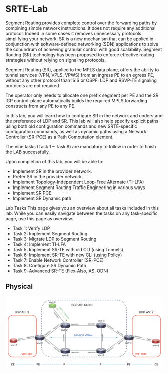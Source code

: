 # SRTE-Lab

Segment Routing provides complete control over the forwarding paths by combining simple network instructions. It does not require any additional protocol. Indeed in some cases it removes unnecessary protocols simplifying your network. SR is a new mechanism that can be applied in conjunction with software-defined networking (SDN) applications to solve the conundrum of achieving granular control with good scalability. Segment Routing (SR) technology has been proposed to enforce effective routing strategies without relying on signaling protocols.

Segment Routing (SR), applied to the MPLS data plane, offers the ability to tunnel services (VPN, VPLS, VPWS) from an ingress PE to an egress PE, without any other protocol than ISIS or OSPF. LDP and RSVP-TE signaling protocols are not required.

The operator only needs to allocate one prefix segment per PE and the SR IGP control-plane automatically builds the required MPLS forwarding constructs from any PE to any PE.

In this lab, you will learn how to configure SR in the network and understand the preference of LDP and SR. This lab will also help specify explicit paths using both old configuration commands and new SRTE-specific configuration commands, as well as dynamic paths using a Network Controller (SR-PCE) as a Path Computation element.

The nine tasks (Task 1 – Task 9) are mandatory to follow in order to finish the LAB successfully.


Upon completion of this lab, you will be able to:

* Implement SR in the provider network.<br>
* Prefer SR in the provider network.<br>
* Implement Topology-Independent Loop-Free Alternate (TI-LFA)<br>
* Implement Segment Routing Traffic Engineering in various ways<br>
* Implement SR PCE<br>
* Implement SR Dynamic path<br>

Lab Tasks
This page gives you an overview about all tasks included in this lab. While you can easily navigate between the tasks on any task-specific page, use this page as overview.

* Task 1: Verify LDP
* Task 2: Implement Segment Routing
* Task 3: Migrate LDP to Segment Routing
* Task 4: Implement TI-LFA
* Task 5: Implement SR-TE with old CLI (using Tunnels)
* Task 6: Implement SR-TE with new CLI (using Policy)
* Task 7: Enable Network Controller (SR-PCE)
* Task 8: Configure SR Dynamic Path
* Task 9: Advanced SR-TE (Flex-Also, AS, ODN)

## Physical 
<img src="images/SRTE Lab.png" width="1200">

